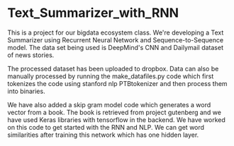 ﻿# Text_Summarizer_with_RNN

This is a project for our bigdata ecosystem class. We're developing a Text Summarizer using Recurrent Neural Network and Sequence-to-Sequence model. The data set being used is DeepMind's CNN and Dailymail dataset of news stories.

The processed dataset has been uploaded to dropbox. Data can also be manually processed by running the make_datafiles.py code which first tokenizes the code using stanford nlp PTBtokenizer and then process them into binaries.

We have also added a skip gram model code which generates a word vector from a book. The book is retrieved from project gutenberg and we have used Keras libraries with tensorflow in the backend. We have worked on this code to get started with the RNN and NLP. We can get word similarities after training this network which has one hidden layer.